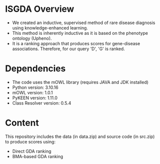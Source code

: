# ISGDA Overview
- We created an inductive, supervised method of rare disease diagnosis using knowledge-enhanced learning.
- This method is inherently inductive as it is based on the phenotype ontology (Upheno).
- It is a ranking approach that produces scores for gene-disease associations. Therefore, for our query 'D', 'G' is ranked. 

# Dependencies
- The code uses the mOWL library (requires JAVA and JDK installed)
- Python version: 3.10.16
- mOWL version: 1.0.1
- PyKEEN version: 1.11.0
- Class Resolver version: 0.5.4

  
# Content
This repository includes the data (in data.zip) and source code (in src.zip) to produce scores using:
- Direct GDA ranking
- BMA-based GDA ranking
